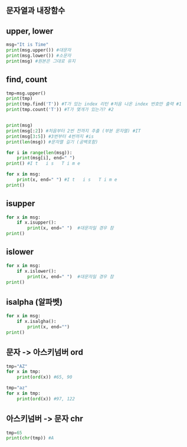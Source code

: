 ## 문자열과 내장함수

## upper, lower

```py
msg="It is Time"
print(msg.upper()) #대문자
print(msg.lower()) #소문자
print(msg) #원본은 그대로 유지
```

## find, count

```py
tmp=msg.upper()
print(tmp)
print(tmp.find('T')) #T가 있는 index 리턴 #처음 나온 index 번호만 출력 #1
print(tmp.count('T')) #T가 몇개가 있는가? #2


print(msg)
print(msg[:2]) #처음부터 2번 전까지 추출 (부분 문자열) #IT
print(msg[3:5]) #3번부터 4번까지 #is
print(len(msg)) #문자열 길기 (공백포함)

for i in range(len(msg)):
    print(msg[i], end=" ")
print() #I t   i s   T i m e

for x in msg:
    print(x, end=" ") #I t   i s   T i m e
print()
```

## isupper

```py
for x in msg:
    if x.isupper():
        print(x, end=" ")  #대문자일 경우 참
print()
```

## islower

```py
for x in msg:
    if x.islower():
        print(x, end=" ")  #대문자일 경우 참
print()
```

## isalpha (알파벳)

```py
for x in msg:
    if x.isalgha():
        print(x, end="")
print()
```

## 문자 -> 아스키넘버 ord

```py
tmp="AZ"
for x in tmp:
    print(ord(x)) #65, 90

tmp="az"
for x in tmp:
    print(ord(x)) #97, 122
```

## 아스키넘버 -> 문자 chr

```py
tmp=65
print(chr(tmp)) #A
```
